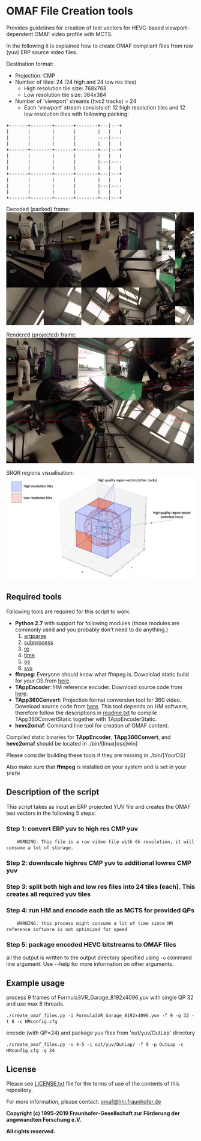 # OMAF File Creation tools

Provides guidelines for creation of test vectors for HEVC-based viewport-dependent OMAF video profile with MCTS.

In the following it is explained how to create OMAF compliant files from raw (yuv) ERP source video files.

Destination format:

- Projection: CMP
- Number of tiles: 24 (24 high and 24 low res tiles)
  - High resolution tile size: 768x768
  - Low resolution tile size: 384x384
- Number of 'viewport' streams (hvc2 tracks) = 24
  - Each 'viewport' stream consists of: 12 high resolution tiles and 12 low resolution tiles with following packing:

```
+-------+--------+-------+--------+---|---+
|       |        |       |        |   |   |
|       |        |       |        ----|----
|       |        |       |        |   |   |
+-------+--------+-------+--------+---|---+
|       |        |       |        |   |   |
|       |        |       |        |---|----
|       |        |       |        |   |   |
+-------+--------+-------+--------+---|---+
|       |        |       |        |   |   |
|       |        |       |        |---|----
|       |        |       |        |   |   |
+-------+--------+-------+--------+---|---+
```

Decoded (packed) frame:
![decoded](./images/track49_decoded.jpeg "Decoded frame")

Rendered (projected) frame:
![rendered](./images/track49_rendered.jpeg "Decoded frame")

SRQR regions visualisation:
![srqr](./images/srqr.png "SRQP regions")

## Required tools

Following tools are required for this script to work:

- **Python 2.7** with support for following modules (those modules are commonly used and you probably don't need to do anything.)
    1. [argparse](https://docs.python.org/2.7/library/argparse.html)
    2. [subprocess](https://docs.python.org/2.7/library/subprocess.html)
    3. [re](https://docs.python.org/2.7/library/re.html)
    4. [time](https://docs.python.org/2.7/library/time.html)
    5. [os](https://docs.python.org/2.7/library/os.html)
    6. [sys](https://docs.python.org/2.7/library/sys.html)
- **ffmpeg**: Everyone should know what ffmpeg is. Downlolad static build for your OS from [here](https://www.ffmpeg.org/download.html).
- **TAppEncoder**: HM reference encoder. Download source code from [here](https://hevc.hhi.fraunhofer.de/svn/svn_HEVCSoftware/tags/HM-16.19).
- **TApp360Convert**: Projection format conversion tool for 360 video. Download source code from [here](https://jvet.hhi.fraunhofer.de/svn/svn_360Lib/tags/360Lib-5.0). This tool depends on HM software, therefore follow the descriptions in [readme.txt](https://jvet.hhi.fraunhofer.de/svn/svn_360Lib/tags/360Lib-5.0/360Lib-5.0_README.txt) to compile TApp360ConvertStatic together with TAppEncoderStatic.
- **hevc2omaf**: Command line tool for creation of OMAF content.

Compiled static binaries for **TAppEncoder**, **TApp360Convert**, and **hevc2omaf** should be located in ./bin/[linux|osx|win]

Please consider building these tools if they are missing in ./bin/[YourOS]

Also make sure that **ffmpeg** is installed on your system and is set in your `$PATH`

## Description of the script

This script takes as input an ERP projected YUV file and creates the OMAF test vectors in the following 5 steps:

### Step 1: convert ERP yuv to high res CMP yuv

        WARNING: This file is a raw video file with 6k resolution, it will consume a lot of storage.

### Step 2: downlscale highres CMP yuv to additional lowres CMP yuv

### Step 3: split both high and low res files into 24 tiles (each). This creates all required yuv tiles

### Step 4: run HM and encode each tile as MCTS for provided QPs

        WARNING: this process might consume a lot of time since HM reference software is not optimized for speed

### Step 5: package encoded HEVC bitstreams to OMAF files

all the output is written to the output directory specified using `-o` command line argument. Use --help for more information on other arguments.

## Example usage

process 9 frames of Formula3VR_Garage_8192x4096.yuv with single QP 32 and use max 8 threads.

    ./create_omaf_files.py -i Formula3VR_Garage_8192x4096.yuv -f 9 -q 32 -t 8 -c HMconfig.cfg

encode (with QP=24) and package yuv files from 'out/yuv/OutLap' directory

    ./create_omaf_files.py -s 4-5 -i out/yuv/OutLap/ -f 9 -p OutLap -c HMconfig.cfg -q 24

## License

Please see [LICENSE.txt](./LICENSE.txt) file for the terms of use of the contents of this repository.

For more information, please contact: omaf@hhi.fraunhofer.de

**Copyright (c) 1995-2019 Fraunhofer-Gesellschaft zur Förderung der angewandten Forschung e.V.**

**All rights reserved.**